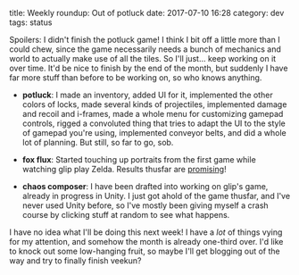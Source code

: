 title: Weekly roundup: Out of potluck
date: 2017-07-10 16:28
category: dev
tags: status

Spoilers: I didn't finish the potluck game!  I think I bit off a little more than I could chew, since the game necessarily needs a bunch of mechanics and world to actually make use of all the tiles.  So I'll just...  keep working on it over time.  It'd be nice to finish by the end of the month, but suddenly I have far more stuff than before to be working on, so who knows anything.

- **potluck**: I made an inventory, added UI for it, implemented the other colors of locks, made several kinds of projectiles, implemented damage and recoil and i-frames, made a whole menu for customizing gamepad controls, rigged a convoluted thing that tries to adapt the UI to the style of gamepad you're using, implemented conveyor belts, and did a whole lot of planning.  But still, so far to go, sob.

- **fox flux**: Started touching up portraits from the first game while watching glip play Zelda.  Results thusfar are [promising](https://twitter.com/eevee/status/883960540250292224)!

- **chaos composer**: I have been drafted into working on glip's game, already in progress in Unity.  I just got ahold of the game thusfar, and I've never used Unity before, so I've mostly been giving myself a crash course by clicking stuff at random to see what happens.

I have no idea what I'll be doing this next week!  I have a _lot_ of things vying for my attention, and somehow the month is already one-third over.  I'd like to knock out some low-hanging fruit, so maybe I'll get blogging out of the way and try to finally finish veekun?
